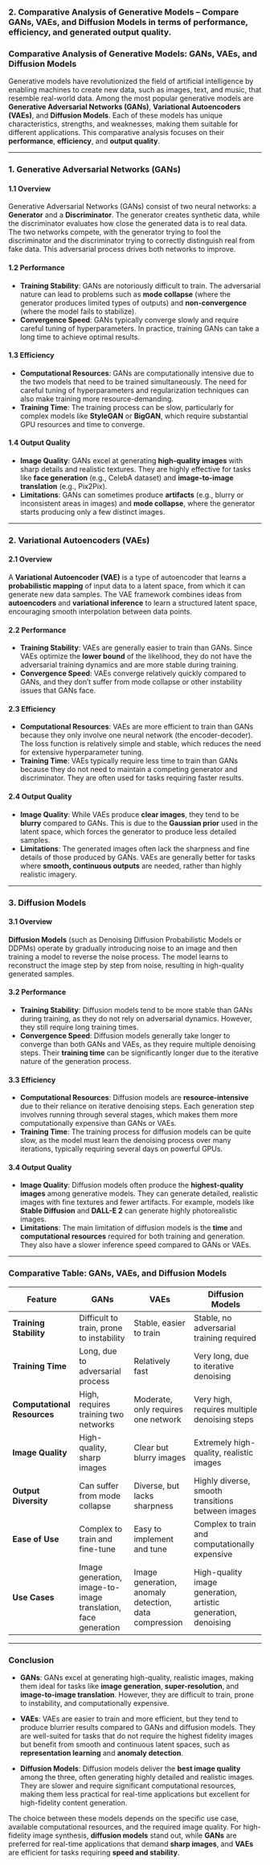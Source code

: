 ### 2. Comparative Analysis of Generative Models – Compare GANs, VAEs, and Diffusion Models in terms of performance, efficiency, and generated output quality.

### Comparative Analysis of Generative Models: GANs, VAEs, and Diffusion Models

Generative models have revolutionized the field of artificial intelligence by enabling machines to create new data, such as images, text, and music, that resemble real-world data. Among the most popular generative models are **Generative Adversarial Networks (GANs)**, **Variational Autoencoders (VAEs)**, and **Diffusion Models**. Each of these models has unique characteristics, strengths, and weaknesses, making them suitable for different applications. This comparative analysis focuses on their **performance**, **efficiency**, and **output quality**.

---

### 1. **Generative Adversarial Networks (GANs)**

#### 1.1 **Overview**

Generative Adversarial Networks (GANs) consist of two neural networks: a **Generator** and a **Discriminator**. The generator creates synthetic data, while the discriminator evaluates how close the generated data is to real data. The two networks compete, with the generator trying to fool the discriminator and the discriminator trying to correctly distinguish real from fake data. This adversarial process drives both networks to improve.

#### 1.2 **Performance**

- **Training Stability**: GANs are notoriously difficult to train. The adversarial nature can lead to problems such as **mode collapse** (where the generator produces limited types of outputs) and **non-convergence** (where the model fails to stabilize).
- **Convergence Speed**: GANs typically converge slowly and require careful tuning of hyperparameters. In practice, training GANs can take a long time to achieve optimal results.

#### 1.3 **Efficiency**

- **Computational Resources**: GANs are computationally intensive due to the two models that need to be trained simultaneously. The need for careful tuning of hyperparameters and regularization techniques can also make training more resource-demanding.
- **Training Time**: The training process can be slow, particularly for complex models like **StyleGAN** or **BigGAN**, which require substantial GPU resources and time to converge.

#### 1.4 **Output Quality**

- **Image Quality**: GANs excel at generating **high-quality images** with sharp details and realistic textures. They are highly effective for tasks like **face generation** (e.g., CelebA dataset) and **image-to-image translation** (e.g., Pix2Pix).
- **Limitations**: GANs can sometimes produce **artifacts** (e.g., blurry or inconsistent areas in images) and **mode collapse**, where the generator starts producing only a few distinct images.

---

### 2. **Variational Autoencoders (VAEs)**

#### 2.1 **Overview**

A **Variational Autoencoder (VAE)** is a type of autoencoder that learns a **probabilistic mapping** of input data to a latent space, from which it can generate new data samples. The VAE framework combines ideas from **autoencoders** and **variational inference** to learn a structured latent space, encouraging smooth interpolation between data points.

#### 2.2 **Performance**

- **Training Stability**: VAEs are generally easier to train than GANs. Since VAEs optimize the **lower bound** of the likelihood, they do not have the adversarial training dynamics and are more stable during training.
- **Convergence Speed**: VAEs converge relatively quickly compared to GANs, and they don’t suffer from mode collapse or other instability issues that GANs face.

#### 2.3 **Efficiency**

- **Computational Resources**: VAEs are more efficient to train than GANs because they only involve one neural network (the encoder-decoder). The loss function is relatively simple and stable, which reduces the need for extensive hyperparameter tuning.
- **Training Time**: VAEs typically require less time to train than GANs because they do not need to maintain a competing generator and discriminator. They are often used for tasks requiring faster results.

#### 2.4 **Output Quality**

- **Image Quality**: While VAEs produce **clear images**, they tend to be **blurry** compared to GANs. This is due to the **Gaussian prior** used in the latent space, which forces the generator to produce less detailed samples.
- **Limitations**: The generated images often lack the sharpness and fine details of those produced by GANs. VAEs are generally better for tasks where **smooth, continuous outputs** are needed, rather than highly realistic imagery.

---

### 3. **Diffusion Models**

#### 3.1 **Overview**

**Diffusion Models** (such as Denoising Diffusion Probabilistic Models or DDPMs) operate by gradually introducing noise to an image and then training a model to reverse the noise process. The model learns to reconstruct the image step by step from noise, resulting in high-quality generated samples.

#### 3.2 **Performance**

- **Training Stability**: Diffusion models tend to be more stable than GANs during training, as they do not rely on adversarial dynamics. However, they still require long training times.
- **Convergence Speed**: Diffusion models generally take longer to converge than both GANs and VAEs, as they require multiple denoising steps. Their **training time** can be significantly longer due to the iterative nature of the generation process.

#### 3.3 **Efficiency**

- **Computational Resources**: Diffusion models are **resource-intensive** due to their reliance on iterative denoising steps. Each generation step involves running through several stages, which makes them more computationally expensive than GANs or VAEs.
- **Training Time**: The training process for diffusion models can be quite slow, as the model must learn the denoising process over many iterations, typically requiring several days on powerful GPUs.

#### 3.4 **Output Quality**

- **Image Quality**: Diffusion models often produce the **highest-quality images** among generative models. They can generate detailed, realistic images with fine textures and fewer artifacts. For example, models like **Stable Diffusion** and **DALL-E 2** can generate highly photorealistic images.
- **Limitations**: The main limitation of diffusion models is the **time** and **computational resources** required for both training and generation. They also have a slower inference speed compared to GANs or VAEs.

---

### Comparative Table: GANs, VAEs, and Diffusion Models

| **Feature**                 | **GANs**                                                      | **VAEs**                                              | **Diffusion Models**                                          |
| --------------------------- | ------------------------------------------------------------- | ----------------------------------------------------- | ------------------------------------------------------------- |
| **Training Stability**      | Difficult to train, prone to instability                      | Stable, easier to train                               | Stable, no adversarial training required                      |
| **Training Time**           | Long, due to adversarial process                              | Relatively fast                                       | Very long, due to iterative denoising                         |
| **Computational Resources** | High, requires training two networks                          | Moderate, only requires one network                   | Very high, requires multiple denoising steps                  |
| **Image Quality**           | High-quality, sharp images                                    | Clear but blurry images                               | Extremely high-quality, realistic images                      |
| **Output Diversity**        | Can suffer from mode collapse                                 | Diverse, but lacks sharpness                          | Highly diverse, smooth transitions between images             |
| **Ease of Use**             | Complex to train and fine-tune                                | Easy to implement and tune                            | Complex to train and computationally expensive                |
| **Use Cases**               | Image generation, image-to-image translation, face generation | Image generation, anomaly detection, data compression | High-quality image generation, artistic generation, denoising |

---

### Conclusion

- **GANs**: GANs excel at generating high-quality, realistic images, making them ideal for tasks like **image generation**, **super-resolution**, and **image-to-image translation**. However, they are difficult to train, prone to instability, and computationally expensive.

- **VAEs**: VAEs are easier to train and more efficient, but they tend to produce blurrier results compared to GANs and diffusion models. They are well-suited for tasks that do not require the highest fidelity images but benefit from smooth and continuous latent spaces, such as **representation learning** and **anomaly detection**.

- **Diffusion Models**: Diffusion models deliver the **best image quality** among the three, often generating highly detailed and realistic images. They are slower and require significant computational resources, making them less practical for real-time applications but excellent for high-fidelity content generation.

The choice between these models depends on the specific use case, available computational resources, and the required image quality. For high-fidelity image synthesis, **diffusion models** stand out, while **GANs** are preferred for real-time applications that demand **sharp images**, and **VAEs** are efficient for tasks requiring **speed and stability**.
